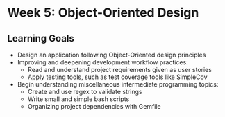 # Week 5: Object-Oriented Design

## Learning Goals

- Design an application following Object-Oriented design principles
- Improving and deepening development workflow practices:
  - Read and understand project requirements given as user stories
  - Apply testing tools, such as test coverage tools like SimpleCov
- Begin understanding miscellaneous intermediate programming topics:
  - Create and use regex to validate strings
  - Write small and simple bash scripts
  - Organizing project dependencies with Gemfile
